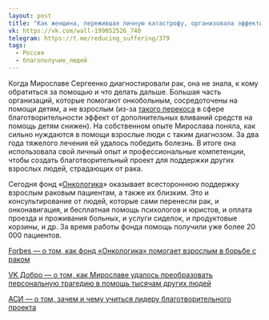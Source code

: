```yaml
---
layout: post
title: "Как женщина, пережившая личную катастрофу, организовала эффективную помощь другим страдающим"
vk: https://vk.com/wall-199052526_740
telegram: https://t.me/reducing_suffering/379
tags:
  - Россия
  - благополучие_людей
---
```

Когда Мирославе Сергеенко диагностировали рак, она не знала, к кому обратиться за помощью и что делать дальше. Большая часть организаций, которые помогают онкобольным, сосредоточены на помощи детям, а не взрослым (из-за [такого перекоса](217.html) в сфере благотворительности эффект от дополнительных вливаний средств на помощь детям снижен). На собственном опыте Мирослава поняла, как сильно нуждаются в помощи взрослые люди с таким диагнозом. За два года тяжелого лечения ей удалось победить болезнь. В итоге она использовала свой личный опыт и профессиональные компетенции, чтобы создать благотворительный проект для поддержки других взрослых людей, страдающих от рака.

Сегодня фонд «[Онкологика](https://oncologica.ru/)» оказывает всестороннюю поддержку взрослым раковым пациентам, а также их близким. Это и консультирование от людей, которые сами перенесли рак, и онконавигация, и бесплатная помощь психологов и юристов, и оплата проезда и проживания больных, и услуги сиделок, и продуктовые корзины, и др. За время работы фонда помощь получили уже более 20 000 пациентов.

[Forbes — о том, как фонд «Онкологика» помогает взрослым в борьбе с раком](https://www.forbes.ru/forbes-woman/528952-kazdyj-mozet-byt-slabym-kak-fond-onkologika-pomogaet-vzroslym-v-bor-be-s-rakom)

[VK Добро — о том, как Мирославе удалось преобразовать персональную трагедию в помощь тысячам других людей](https://vk.com/@-101435075-kto-pomogaet-vzroslym-s-onkodiagnozami-rasskazyvaem-v-interv)

[АСИ — о том, зачем и чему учиться лидеру благотворительного проекта](https://asi.org.ru/2024/09/27/obuchenie-eto-kak-postoyannye-investiczii-kotorye-pomogayut-ne-tolko-sozdavat-fundament-dlya-stremitelnogo-rosta-no-i-rasshiryat-soczialnyj-kapital/)
